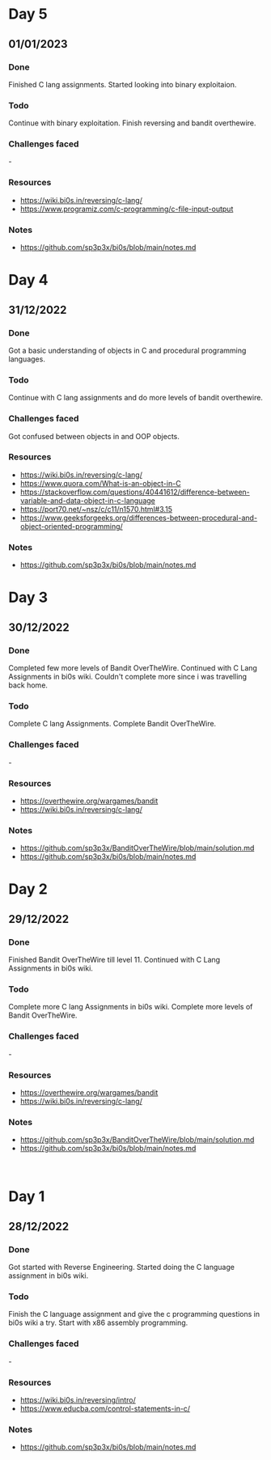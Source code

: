 # Day 5

## 01/01/2023

### **Done**
Finished C lang assignments. Started looking into binary exploitaion.

### **Todo**
Continue with binary exploitation. Finish reversing and bandit overthewire.

### **Challenges faced**
\-

### **Resources**
- https://wiki.bi0s.in/reversing/c-lang/
- https://www.programiz.com/c-programming/c-file-input-output 

### **Notes**
- https://github.com/sp3p3x/bi0s/blob/main/notes.md

# Day 4

## 31/12/2022

### **Done**
Got a basic understanding of objects in C and procedural programming languages.

### **Todo**
Continue with C lang assignments and do more levels of bandit overthewire.

### **Challenges faced**
Got confused between objects in and OOP objects.

### **Resources**
- https://wiki.bi0s.in/reversing/c-lang/
- https://www.quora.com/What-is-an-object-in-C
- https://stackoverflow.com/questions/40441612/difference-between-variable-and-data-object-in-c-language
- https://port70.net/~nsz/c/c11/n1570.html#3.15
- https://www.geeksforgeeks.org/differences-between-procedural-and-object-oriented-programming/

### **Notes**
- https://github.com/sp3p3x/bi0s/blob/main/notes.md

# Day 3 

## 30/12/2022

### **Done**
Completed few more levels of Bandit OverTheWire. Continued with C Lang Assignments in bi0s wiki. Couldn't complete more since i was travelling back home.

### **Todo**
Complete C lang Assignments. Complete Bandit OverTheWire.

### **Challenges faced**
\-

### **Resources**
- https://overthewire.org/wargames/bandit
- https://wiki.bi0s.in/reversing/c-lang/

### **Notes**
- https://github.com/sp3p3x/BanditOverTheWire/blob/main/solution.md
- https://github.com/sp3p3x/bi0s/blob/main/notes.md

# Day 2

## 29/12/2022

### **Done**
Finished Bandit OverTheWire till level 11. Continued with C Lang Assignments in bi0s wiki.

### **Todo**
Complete more C lang Assignments in bi0s wiki. Complete more levels of Bandit OverTheWire.

### **Challenges faced**
\-

### **Resources**
- https://overthewire.org/wargames/bandit
- https://wiki.bi0s.in/reversing/c-lang/

### **Notes**
- https://github.com/sp3p3x/BanditOverTheWire/blob/main/solution.md
- https://github.com/sp3p3x/bi0s/blob/main/notes.md

<br>

# Day 1

## 28/12/2022

### **Done**
Got started with Reverse Engineering. Started doing the C language assignment in bi0s wiki.

### **Todo**
Finish the C language assignment and give the c programming questions in bi0s wiki a try. Start with x86 assembly programming. 


### **Challenges faced**
\-

### **Resources**
- https://wiki.bi0s.in/reversing/intro/
- https://www.educba.com/control-statements-in-c/

### **Notes**
- https://github.com/sp3p3x/bi0s/blob/main/notes.md